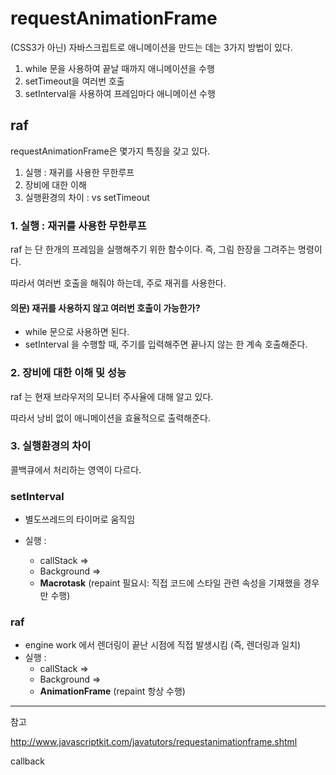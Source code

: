 # requestAnimationFrame

(CSS3가 아닌) 자바스크립트로 애니메이션을 만드는 데는 3가지 방법이 있다. 

1. while 문을 사용하여 끝날 때까지 애니메이션을 수행
2. setTimeout을 여러번 호출
3. setInterval을 사용하여 프레임마다 애니메이션 수행



## raf

requestAnimationFrame은 몇가지 특징을 갖고 있다. 

1. 실행 : 재귀를 사용한 무한루프
2. 장비에 대한 이해
3. 실행환경의 차이 : vs setTimeout



### 1. 실행 : 재귀를 사용한 무한루프

raf 는 단 한개의 프레임을 실행해주기 위한 함수이다. 즉, 그림 한장을 그려주는 명령이다. 

따라서 여러번 호출을 해줘야 하는데, 주로 재귀를 사용한다. 



#### 의문) 재귀를 사용하지 않고 여러번 호출이 가능한가?

- while 문으로 사용하면 된다. 
- setInterval 을 수행할 때, 주기를 입력해주면 끝나지 않는 한 계속 호출해준다. 



### 2. 장비에 대한 이해 및 성능

raf 는 현재 브라우저의 모니터 주사율에 대해 알고 있다. 

따라서 낭비 없이 애니메이션을 효율적으로 출력해준다.



### 3. 실행환경의 차이

콜백큐에서 처리하는 영역이 다르다. 

### setInterval

- 별도쓰레드의 타이머로 움직임

- 실행 : 
  - callStack => 
  - Background =>
  - **Macrotask** (repaint 필요시: 직접 코드에 스타일 관련 속성을 기재했을 경우만 수행)



### raf

- engine work 에서 렌더링이 끝난 시점에 직접 발생시킴 (즉, 렌더링과 일치)
- 실행 : 
  - callStack => 
  - Background => 
  - **AnimationFrame** (repaint 항상 수행)



---

참고

http://www.javascriptkit.com/javatutors/requestanimationframe.shtml







callback